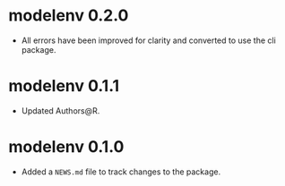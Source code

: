 # modelenv 0.2.0

* All errors have been improved for clarity and converted to use the cli package.

# modelenv 0.1.1

* Updated Authors@R.

# modelenv 0.1.0

* Added a `NEWS.md` file to track changes to the package.
